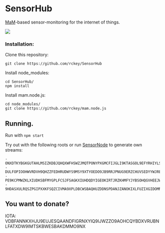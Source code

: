 # SensorHub
[MaM](https://blog.iota.org/introducing-masked-authenticated-messaging-e55c1822d50e)-based sensor-monitoring for the internet of things.

<img src="https://i.imgur.com/OzHq9AO.png"/>

### Installation:

Clone this repository:
```
git clone https://github.com/rckey/SensorHub
```
Install node_modules:
```
cd SensorHub/
npm install
```
Install mam.node.js:
```
cd node_modules/
git clone https://github.com/rckey/mam.node.js
```
## Running.

Run with ``` npm start ```

Try out with the following roots or run [SensorNode](https://github.com/rckey/SensorNode) to generate own streams:

```
- ONXDTKYBGKGUTAHLMSIZKDBJQHQXWFHSWZJMQTPONYPXGMCFIJGLI9KTASGOL9EFYRHIYLSXGDVVOPLKT
- DULFOPIOOHWVRDVH9QHZZFEDHRUDWYS9MSY9XTYOEDO9JB9RRJPNUG9ERZCHUVSEDYYWJREELQUXUDFJR
- PE9KCPMWZKLXIUDKSBFMYGPLFCSJFSAGKXIUHDQDYIGEOKIRTJRZKHMFYJYBSOHQGVHEEJWVBLHMLDNVI
- 9HDASXULRQSZPGIPXXKFSQZCIVMA9XPLDBCWSBAQHUZDDNSPDANJZANOKIXLFUZIXGIDOMNHZBXUOGOSO
```

## You want to donate?

IOTA: VDBFANNKXHJU9EUJESQAANDFIGRNXYIQ9IJWZZO9AOHCQYBDXVRUBNLFATXDW9IMTSKBWESBAKDMMO9NX
